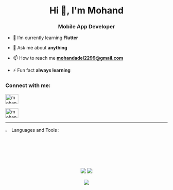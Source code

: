 <h1 align="center">Hi 👋, I'm Mohand</h1>
<h3 align="center">Mobile App Developer </h3>



- 🌱 I’m currently learning **Flutter**

- 💬 Ask me about **anything**

- 📫 How to reach me **mohandadel2299@gmail.com**

- ⚡ Fun fact **always learning**

<h3 align="left">Connect with me:</h3>


<p align="left">
<a href="https://www.linkedin.com/in/mohand-adel-034013189/" target="blank"><img align="center" src="https://raw.githubusercontent.com/rahuldkjain/github-profile-readme-generator/master/src/images/icons/Social/linked-in-alt.svg" alt="mohand-adel-034013189/" height="30" width="40" /></a>
  
<a href="https://www.facebook.com/mohand.adel.543/" target="blank"><img align="center" src="https://raw.githubusercontent.com/rahuldkjain/github-profile-readme-generator/master/src/images/icons/Social/facebook.svg" alt="mohand adel" height="30" width="40" /></a>
  <hr></hr>
</p>
<img src="https://media2.giphy.com/media/QssGEmpkyEOhBCb7e1/giphy.gif?cid=ecf05e47a0n3gi1bfqntqmob8g9aid1oyj2wr3ds3mg700bl&rid=giphy.gif" width ="3%">  Languages and Tools :
<div align="center">
    <img src="https://skillicons.dev/icons?i=flutter,dart,firebase,c,python,kotlin" />
    <img src="https://skillicons.dev/icons?i=git,github,androidstudio,vscode,mongodb,figma,postman,html,css" /><br>
</div>
<br>
<div align="center">
    <img src="https://user-images.githubusercontent.com/73097560/115834477-dbab4500-a447-11eb-908a-139a6edaec5c.gif" />
</div>
<br>


